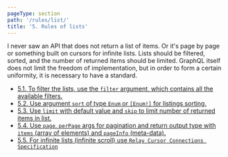 ```yaml
---
pageType: section
path: '/rules/list/'
title: '5. Rules of lists'
---
```


I never saw an API that does not return a list of items. Or it's page by page or something built on cursors for infinite lists. Lists should be filtered, sorted, and the number of returned items should be limited. GraphQL itself does not limit the freedom of implementation, but in order to form a certain uniformity, it is necessary to have a standard.

<!-- card-links -->

- [5.1. To filter the lists, use the `filter` argument, which contains all the available filters.](./list-filter.md)
- [5.2. Use argument `sort` of type `Enum` or `[Enum!]` for listings sorting.](./list-sort.md)
- [5.3. Use `limit` with default value and `skip` to limit number of returned items in list.](./list-limit-skip.md)
- [5.4. Use `page`, `perPage` args for pagination and return output type with `items` (array of elements) and `pageInfo` (meta-data).](./list-pagination.md)
- [5.5. For infinite lists (infinite scroll) use `Relay Cursor Connections Specification`](./list-cursor-pagination.md)
